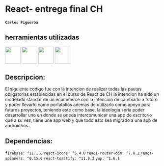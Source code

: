 # React- entrega final CH
#### `Carlos Figueroa`

## herramientas utilizadas
<img src="https://banner2.cleanpng.com/20180410/dbq/avgagjntp.webp" width="50" height="55">
<img src="https://banner2.cleanpng.com/lnd/20241023/og/447ca5f4935dcd877fe1e21af7c802.webp" width="50" height="55">
<img src="https://banner2.cleanpng.com/20180619/fwl/kisspng-web-development-html-cascading-style-sheets-css3-b-minimalist-resume-5b29b19ed3e716.037890201529459102868.jpg" width="50" height="55">
<img src="https://banner2.cleanpng.com/20180802/ghy/kisspng-javascript-programming-language-html-computer-prog-e-book-o-básico-do-ecmascript-6-5b62dc933cfc13.3060121615332056512498.jpg" width="50" height="55">

## Descripcion:
El siguiente codigo fue con la intencion de realizar todas las 
pautas obligatorias establecidas en el curso de React de CH
la intencion ha sido un modelado standar de un ecommerce con la 
intencion de cambiarlo a futuro y poder llevarlo como porfatolios 
ademas de utilizarlo como apoyo para futuros proyectos, teniendo
este como base, la ideologia seria poder desarrollar uno en donde
se pueda intercomunicar una app de escritorio que a su vez, tiene
una app web y que todo esto sea migrado a una app de android/ios.

## Dependencias:
`firebase: ^11.1.0`
`react-icons: ^5.4.0`
`react-router-dom: ^7.0.2`
`react-spinners: ^0.15.0`
`react-toastify: ^11.0.3`
`yup: ^1.6.1`
